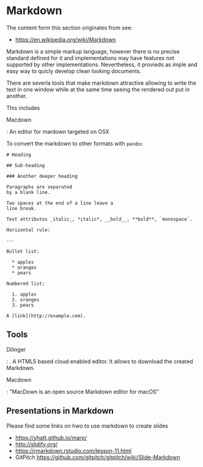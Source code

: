 Markdown
========

The content form this section originates from see:

* <https://en.wikipedia.org/wiki/Markdown>

Markdown is a simple markup language, however there is no precise
standard defined for it and implementations may have features not
supported by other implementations. Nevertheless, it provieds as imple
and easy way to quicly develop clean looking documents.

There are severla tools that make markdown attractive allowing to write
the text in one window while at the same time seeing the rendered out
put in another.

This includes

Macdown

:   An editor for mardown targeted on OSX

To convert the markdown to other formats with `pandoc`

    # Heading

    ## Sub-heading

    ### Another deeper heading
     
    Paragraphs are separated
    by a blank line.

    Two spaces at the end of a line leave a  
    line break.

    Text attributes _italic_, *italic*, __bold__, **bold**, `monospace`.

    Horizontal rule:

    ---

    Bullet list:

      * apples
      * oranges
      * pears

    Numbered list:

      1. apples
      2. oranges
      3. pears

    A [link](http://example.com).

Tools
-----

Dilinger

:   . A HTML5 based cloud enabled editor. It allows to download the
    created Markdown.

Macdown

:   "MacDown is an open source Markdown editor for macOS"

Presentations in Markdown
-------------------------

Please find some links on hwo to use markdown to create slides

* <https://yhatt.github.io/marp/>
* <http://slidify.org/>
* <https://rmarkdown.rstudio.com/lesson-11.html>
* GitPitch <https://github.com/gitpitch/gitpitch/wiki/Slide-Markdown>
